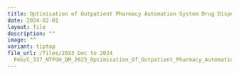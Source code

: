 ```yaml
---
title: Optimisation of Outpatient Pharmacy Automation System Drug Dispensing System
date: 2024-02-01
layout: file
description: ""
image: ""
variant: tiptap
file_url: /files/2023 Dec to 2024
  Feb/C_337_NTFGH_QM_2023_Optimisation_Of_Outpatient_Pharmacy_Automation_System_Drug_Dispensing_System.pdf
---
```

